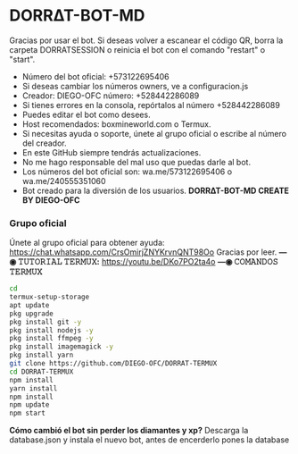 # DORR∆T-BOT-MD

Gracias por usar el bot. Si deseas volver a escanear el código QR, borra la carpeta DORRATSESSION o reinicia el bot con el comando "restart" o "start".

- Número del bot oficial: +573122695406
- Si deseas cambiar los números owners, ve a configuracion.js
- Creador: DIEGO-OFC número: +528442286089
- Si tienes errores en la consola, repórtalos al número +528442286089
- Puedes editar el bot como desees.
- Host recomendados: boxmineworld.com o Termux.
- Si necesitas ayuda o soporte, únete al grupo oficial o escribe al número del creador.
- En este GitHub siempre tendrás actualizaciones.
- No me hago responsable del mal uso que puedas darle al bot.
- Los números del bot oficial son: wa.me/573122695406 o wa.me/240555351060
- Bot creado para la diversión de los usuarios.
**DORR∆T-BOT-MD CREATE BY DIEGO-OFC**
### Grupo oficial
Únete al grupo oficial para obtener ayuda:
https://chat.whatsapp.com/CrsOmirjZNYKrvnQNT98Oo
Gracias por leer.
**—◉ 𝚃𝚄𝚃𝙾𝚁𝙸𝙰𝙻 𝚃𝙴𝚁𝙼𝚄𝚇:**
https://youtu.be/DKo7PO2ta4o
**—◉ 𝙲𝙾𝙼𝙰𝙽𝙳𝙾𝚂 𝚃𝙴𝚁𝙼𝚄𝚇**
```bash
cd
termux-setup-storage
apt update 
pkg upgrade 
pkg install git -y
pkg install nodejs -y
pkg install ffmpeg -y
pkg install imagemagick -y
pkg install yarn
git clone https://github.com/DIEGO-OFC/DORRAT-TERMUX
cd DORRAT-TERMUX 
npm install 
yarn install 
npm install
npm update
npm start
```
**Cómo cambió el bot sin perder los diamantes y xp?**
Descarga la database.json y instala el nuevo bot, antes de encerderlo pones la database
